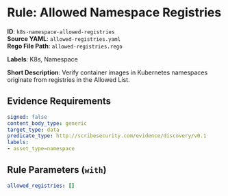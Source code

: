 # Rule: Allowed Namespace Registries

**ID**: `k8s-namespace-allowed-registries`  
**Source YAML**: `allowed-registries.yaml`  
**Rego File Path**: `allowed-registries.rego`  

**Labels**: K8s, Namespace

**Short Description**: Verify container images in Kubernetes namespaces originate from registries in the Allowed List.

## Evidence Requirements

```yaml
signed: false
content_body_type: generic
target_type: data
predicate_type: http://scribesecurity.com/evidence/discovery/v0.1
labels:
- asset_type=namespace
```
## Rule Parameters (`with`)

```yaml
allowed_registries: []
```
